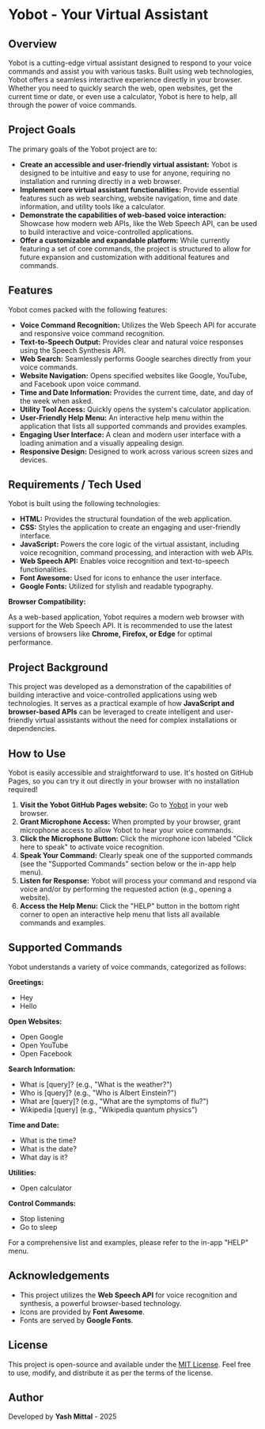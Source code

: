 # Yobot - Your Virtual Assistant

## Overview

Yobot is a cutting-edge virtual assistant designed to respond to your voice commands and assist you with various tasks. Built using web technologies, Yobot offers a seamless interactive experience directly in your browser. Whether you need to quickly search the web, open websites, get the current time or date, or even use a calculator, Yobot is here to help, all through the power of voice commands.

## Project Goals

The primary goals of the Yobot project are to:

*   **Create an accessible and user-friendly virtual assistant:** Yobot is designed to be intuitive and easy to use for anyone, requiring no installation and running directly in a web browser.
*   **Implement core virtual assistant functionalities:** Provide essential features such as web searching, website navigation, time and date information, and utility tools like a calculator.
*   **Demonstrate the capabilities of web-based voice interaction:** Showcase how modern web APIs, like the Web Speech API, can be used to build interactive and voice-controlled applications.
*   **Offer a customizable and expandable platform:** While currently featuring a set of core commands, the project is structured to allow for future expansion and customization with additional features and commands.

## Features

Yobot comes packed with the following features:

*   **Voice Command Recognition:** Utilizes the Web Speech API for accurate and responsive voice command recognition.
*   **Text-to-Speech Output:** Provides clear and natural voice responses using the Speech Synthesis API.
*   **Web Search:** Seamlessly performs Google searches directly from your voice commands.
*   **Website Navigation:** Opens specified websites like Google, YouTube, and Facebook upon voice command.
*   **Time and Date Information:** Provides the current time, date, and day of the week when asked.
*   **Utility Tool Access:** Quickly opens the system's calculator application.
*   **User-Friendly Help Menu:** An interactive help menu within the application that lists all supported commands and provides examples.
*   **Engaging User Interface:** A clean and modern user interface with a loading animation and a visually appealing design.
*   **Responsive Design:** Designed to work across various screen sizes and devices.

## Requirements / Tech Used

Yobot is built using the following technologies:

*   **HTML:** Provides the structural foundation of the web application.
*   **CSS:** Styles the application to create an engaging and user-friendly interface.
*   **JavaScript:** Powers the core logic of the virtual assistant, including voice recognition, command processing, and interaction with web APIs.
*   **Web Speech API:** Enables voice recognition and text-to-speech functionalities.
*   **Font Awesome:** Used for icons to enhance the user interface.
*   **Google Fonts:** Utilized for stylish and readable typography.

**Browser Compatibility:**

As a web-based application, Yobot requires a modern web browser with support for the Web Speech API. It is recommended to use the latest versions of browsers like **Chrome, Firefox, or Edge** for optimal performance.

## Project Background

This project was developed as a demonstration of the capabilities of building interactive and voice-controlled applications using web technologies. It serves as a practical example of how **JavaScript and browser-based APIs** can be leveraged to create intelligent and user-friendly virtual assistants without the need for complex installations or dependencies.

## How to Use

Yobot is easily accessible and straightforward to use.  It's hosted on GitHub Pages, so you can try it out directly in your browser with no installation required!

1.  **Visit the Yobot GitHub Pages website:**  Go to [Yobot](https://yashmittalz.github.io/yobot) in your web browser.
2.  **Grant Microphone Access:** When prompted by your browser, grant microphone access to allow Yobot to hear your voice commands.
3.  **Click the Microphone Button:** Click the microphone icon labeled "Click here to speak" to activate voice recognition.
4.  **Speak Your Command:** Clearly speak one of the supported commands (see the "Supported Commands" section below or the in-app help menu).
5.  **Listen for Response:** Yobot will process your command and respond via voice and/or by performing the requested action (e.g., opening a website).
6.  **Access the Help Menu:** Click the "HELP" button in the bottom right corner to open an interactive help menu that lists all available commands and examples.

## Supported Commands

Yobot understands a variety of voice commands, categorized as follows:

**Greetings:**

*   Hey
*   Hello

**Open Websites:**

*   Open Google
*   Open YouTube
*   Open Facebook

**Search Information:**

*   What is \[query]? (e.g., "What is the weather?")
*   Who is \[query]? (e.g., "Who is Albert Einstein?")
*   What are \[query]? (e.g., "What are the symptoms of flu?")
*   Wikipedia \[query] (e.g., "Wikipedia quantum physics")

**Time and Date:**

*   What is the time?
*   What is the date?
*   What day is it?

**Utilities:**

*   Open calculator

**Control Commands:**

*   Stop listening
*   Go to sleep

For a comprehensive list and examples, please refer to the in-app "HELP" menu.

## Acknowledgements

*   This project utilizes the **Web Speech API** for voice recognition and synthesis, a powerful browser-based technology.
*   Icons are provided by **Font Awesome**.
*   Fonts are served by **Google Fonts**.

## License

This project is open-source and available under the [MIT License](LICENSE). Feel free to use, modify, and distribute it as per the terms of the license.

## Author

Developed by **Yash Mittal** - 2025

